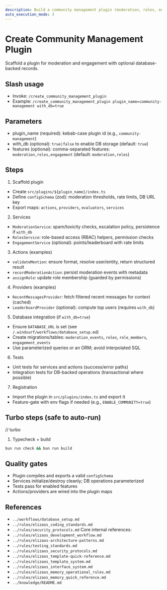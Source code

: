 ```yaml
---
description: Build a community management plugin (moderation, roles, engagement) with DB integration
auto_execution_mode: 3
---
```


# Create Community Management Plugin

Scaffold a plugin for moderation and engagement with optional database-backed records.

## Slash usage
- Invoke: `/create_community_management_plugin`
- Example: `/create_community_management_plugin plugin_name=community-management with_db=true`

## Parameters
- plugin_name (required): kebab-case plugin id (e.g., `community-management`)
- with_db (optional): `true|false` to enable DB storage (default: `true`)
- features (optional): comma-separated features: `moderation,roles,engagement` (default: `moderation,roles`)

## Steps
1) Scaffold plugin
- Create `src/plugins/${plugin_name}/index.ts`
- Define `configSchema` (zod): moderation thresholds, rate limits, DB URL key
- Export maps: `actions`, `providers`, `evaluators`, `services`

2) Services
- `ModerationService`: spam/toxicity checks, escalation policy, persistence if `with_db`
- `RolesService`: role-based access (RBAC) helpers, permission checks
- `EngagementService` (optional): points/leaderboard with rate limits

3) Actions (examples)
- `validateMention`: ensure format, resolve user/entity, return structured result
- `recordModerationAction`: persist moderation events with metadata
- `assignRole`: update role membership (guarded by permissions)

4) Providers (examples)
- `RecentMessagesProvider`: fetch filtered recent messages for context (cached)
- `LeaderboardProvider` (optional): compute top users (requires `with_db`)

5) Database integration (if `with_db=true`)
- Ensure `DATABASE_URL` is set (see `/.windsurf/workflows/database_setup.md`)
- Create migrations/tables: `moderation_events`, `roles`, `role_members`, `engagement_events`
- Use parameterized queries or an ORM; avoid interpolated SQL

6) Tests
- Unit tests for services and actions (success/error paths)
- Integration tests for DB-backed operations (transactional where possible)

7) Registration
- Import the plugin in `src/plugins/index.ts` and export it
- Feature-gate with env flags if needed (e.g., `ENABLE_COMMUNITY=true`)

## Turbo steps (safe to auto-run)
// turbo
1. Typecheck + build
```bash
bun run check && bun run build
```

## Quality gates
- Plugin compiles and exports a valid `configSchema`
- Services initialize/destroy cleanly; DB operations parameterized
- Tests pass for enabled features
- Actions/providers are wired into the plugin maps

## References
- `../workflows/database_setup.md`
- `../rules/elizaos_coding_standards.md`
- `../rules/security_protocols.md`
Core internal references:
- `../rules/elizaos_development_workflow.md`
- `../rules/elizaos-architecture-patterns.md`
- `../rules/testing_standards.md`
- `../rules/elizaos_security_protocols.md`
- `../rules/elizaos_template-quick-reference.md`
- `../rules/elizaos_template_system.md`
- `../rules/elizaos_interface_system.md`
- `../rules/elizaos_memory_operational_rules.md`
- `../rules/elizaos_memory_quick_reference.md`
- `../knowledge/README.md`
